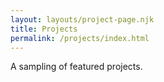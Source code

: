 ```yaml
---
layout: layouts/project-page.njk
title: Projects
permalink: /projects/index.html
---
```

A sampling of featured projects.